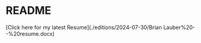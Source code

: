 # README #

[Click here for my latest Resume](./editions/2024-07-30/Brian Lauber%20--%20resume.docx)
